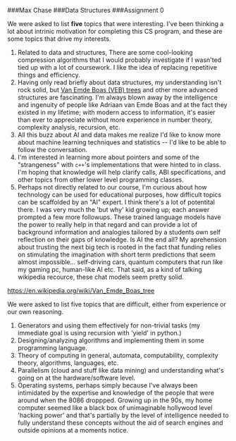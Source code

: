 ###Max Chase
###Data Structures
###Assignment 0

We were asked to list **five** topics that were interesting. I've been thinking a lot about intrinic motivation for completing
this CS program, and these are some topics that drive my interests.


1. Related to data and structures, There are some cool-looking compression algorithms that I would probably investigate
   if I wasn'ted tied up with a lot of coursework. I like the idea of replacing repetitive things and efficiency.
2. Having only read briefly about data structures, my understanding isn't rock solid, but [Van Emde Boas (VEB) trees](https://en.wikipedia.org/wiki/Van_Emde_Boas_tree)
   and other more advanced structures are fascinating. I'm always blown away by the intelligence and ingenuity of
   people like Adriaan van Emde Boas and at the fact they existed in my lifetime; with modern access to information, it's
   easier than ever to appreciate without more experience in number theory, complexity analysis, recursion, etc.
3. All this buzz about AI and data makes me realize I'd like to know more about machine learning techniques and
   statistics -- I'd like to be able to follow the conversation.
4. I'm interested in learning more about pointers and some of the "strangeness" with ```c++```'s implementations that were
   hinted to in class. I'm hoping that knowledge will help clarify calls, ABI specifications, and other topics from other
   lower level programming classes.
5. Perhaps not directly related to our course, I'm curious about how technology can be used for educational purposes,
   how difficult topics can be scaffolded by an "AI" expert. I think there's a lot of potentital there. I was very much
   the 'but why' kid growing up; each answer prompted a few more followups. These trained language models have the power
   to really help in that regard and can provide a lot of background information and analogies tailored by a students
   own self reflection on their gaps of knowledge. Is AI the end all? My aprehension about trusting the next big tech is
   rooted in the fact that funding relies on stimulating the imagination with short term predictions that seem almost
   impossible... self-driving cars, quantum computers that run like my gaming pc, human-like AI etc. That said, as a kind
   of talking wikipedia recource, these chat models seem pretty solid.

https://en.wikipedia.org/wiki/Van_Emde_Boas_tree

We were asked to list five topics that are difficult, either from experience or our own reasoning.

1. Generators and using them effectively for non-trivial tasks (my immediate goal is using recursion with 'yield' in
   python.)
2. Designing/analyzing algorithms and implementing them in some programming language.
3. Theory of computing in general, automata, computability, complexity theory, algorithms, languages, etc.
4. Parallelism (cloud and stuff like data mining) and understanding what's going on at the hardware/software level.
5. Operating systems, perhaps simply because I've always been intimidated by the expertise and knowledge of the
   people that were around when the 8086 droppped. Growing up in the 90s, my home computer seemed like a black box of
   unimaginable hollywood level 'hacking power' and that's partially by the level of intelligence needed to fully
   understand these concepts without the aid of search engines and outside opinions at a moments notice.

